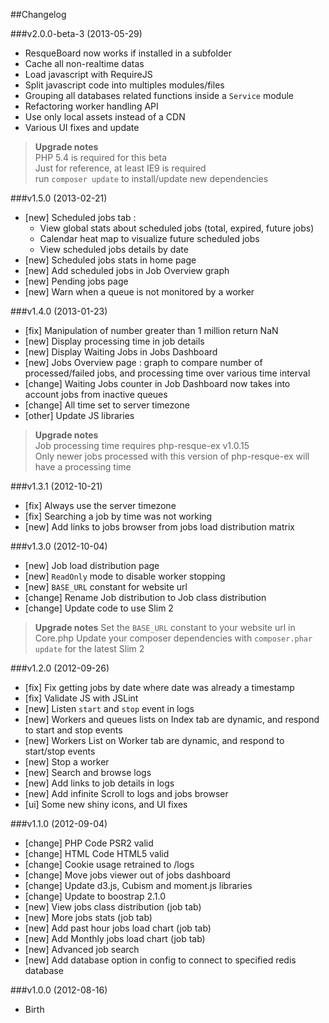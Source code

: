 ##Changelog


###v2.0.0-beta-3 (2013-05-29)

* ResqueBoard now works if installed in a subfolder
* Cache all non-realtime datas
* Load javascript with RequireJS
* Split javascript code into multiples modules/files
* Grouping all databases related functions inside a `Service` module
* Refactoring worker handling API
* Use only local assets instead of a CDN
* Various UI fixes and update

> **Upgrade notes**  
> PHP 5.4 is required for this beta  
> Just for reference, at least IE9 is required  
> run `composer update` to install/update new dependencies



###v1.5.0 (2013-02-21)

* [new] Scheduled jobs tab :
  * View global stats about scheduled jobs (total, expired, future jobs)
  * Calendar heat map to visualize future scheduled jobs
  * View scheduled jobs details by date
* [new] Scheduled jobs stats in home page
* [new] Add scheduled jobs in Job Overview graph
* [new] Pending jobs page
* [new] Warn when a queue is not monitored by a worker

###v1.4.0 (2013-01-23)

* [fix] Manipulation of number greater than 1 million return NaN
* [new] Display processing time in job details
* [new] Display Waiting Jobs in Jobs Dashboard
* [new] Jobs Overview page : graph to compare number of processed/failed jobs, and processing time over various time interval
* [change] Waiting Jobs counter in Job Dashboard now takes into account jobs from inactive queues
* [change] All time set to server timezone
* [other] Update JS libraries

> **Upgrade notes**  
> Job processing time requires php-resque-ex v1.0.15  
> Only newer jobs processed with this version of php-resque-ex will have a processing time


###v1.3.1 (2012-10-21)

* [fix] Always use the server timezone
* [fix] Searching a job by time was not working
* [new] Add links to jobs browser from jobs load distribution matrix

###v1.3.0 (2012-10-04)

* [new] Job load distribution page
* [new] `ReadOnly` mode to disable worker stopping
* [new] `BASE_URL` constant for website url
* [change] Rename Job distribution to Job class distribution
* [change] Update code to use Slim 2

> **Upgrade notes**
> Set the `BASE_URL` constant to your website url in Core.php
> Update your composer dependencies with `composer.phar update` for the latest Slim 2


###v1.2.0 (2012-09-26)

* [fix] Fix getting jobs by date where date was already a timestamp
* [fix] Validate JS with JSLint
* [new] Listen `start` and `stop` event in logs
* [new] Workers and queues lists on Index tab are dynamic, and respond to start and stop events
* [new] Workers List on Worker tab are dynamic, and respond to start/stop events
* [new] Stop a worker
* [new] Search and browse logs
* [new] Add links to job details in logs
* [new] Add infinite Scroll to logs and jobs browser
* [ui] Some new shiny icons, and UI fixes

###v1.1.0 (2012-09-04)

* [change] PHP Code PSR2 valid
* [change] HTML Code HTML5 valid
* [change] Cookie usage retrained to /logs
* [change] Move jobs viewer out of jobs dashboard
* [change] Update d3.js, Cubism and moment.js libraries
* [change] Update to boostrap 2.1.0
* [new] View jobs class distribution (job tab)
* [new] More jobs stats (job tab)
* [new] Add past hour jobs load chart (job tab)
* [new] Add Monthly jobs load chart (job tab)
* [new] Advanced job search
* [new] Add database option in config to connect to specified redis database

###v1.0.0 (2012-08-16)

* Birth